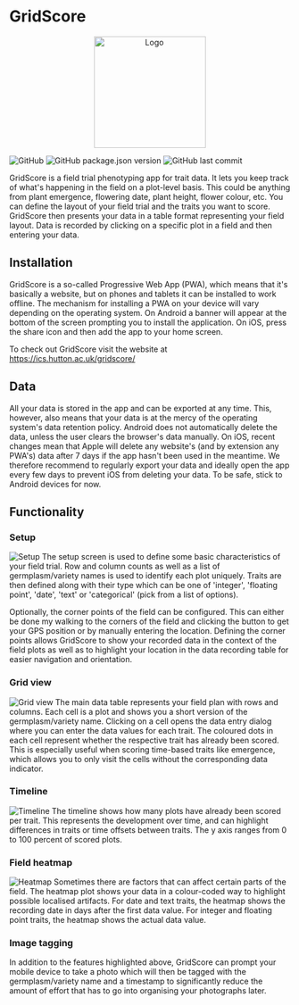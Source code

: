 # GridScore

<p align="center">
  <img src="https://raw.githubusercontent.com/sebastian-raubach/gridscore/master/public/img/gridscore.svg?sanitize=true" width="200" alt="Logo">
</p>

![GitHub](https://img.shields.io/github/license/sebastian-raubach/gridscore)
![GitHub package.json version](https://img.shields.io/github/package-json/v/sebastian-raubach/gridscore)
![GitHub last commit](https://img.shields.io/github/last-commit/sebastian-raubach/gridscore)

GridScore is a field trial phenotyping app for trait data. It lets you keep track of what's happening in the field on a plot-level basis. This could be anything from plant emergence, flowering date, plant height, flower colour, etc. You can define the layout of your field trial and the traits you want to score. GridScore then presents your data in a table format representing your field layout. Data is recorded by clicking on a specific plot in a field and then entering your data.

## Installation
GridScore is a so-called Progressive Web App (PWA), which means that it's basically a website, but on phones and tablets it can be installed to work offline. The mechanism for installing a PWA on your device will vary depending on the operating system. On Android a banner will appear at the bottom of the screen prompting you to install the application. On iOS, press the share icon and then add the app to your home screen.

To check out GridScore visit the website at https://ics.hutton.ac.uk/gridscore/

## Data
All your data is stored in the app and can be exported at any time. This, however, also means that your data is at the mercy of the operating system's data retention policy. Android does not automatically delete the data, unless the user clears the browser's data manually. On iOS, recent changes mean that Apple will delete any website's (and by extension any PWA's) data after 7 days if the app hasn't been used in the meantime. We therefore recommend to regularly export your data and ideally open the app every few days to prevent iOS from deleting your data. To be safe, stick to Android devices for now.

## Functionality

### Setup
![](https://raw.githubusercontent.com/sebastian-raubach/gridscore/master/public/img/screenshot-setup.png "Setup")
The setup screen is used to define some basic characteristics of your field trial. Row and column counts as well as a list of germplasm/variety names is used to identify each plot uniquely. Traits are then defined along with their type which can be one of 'integer', 'floating point', 'date', 'text' or 'categorical' (pick from a list of options).

Optionally, the corner points of the field can be configured. This can either be done my walking to the corners of the field and clicking the button to get your GPS position or by manually entering the location. Defining the corner points allows GridScore to show your recorded data in the context of the field plots as well as to highlight your location in the data recording table for easier navigation and orientation.


### Grid view
![](https://raw.githubusercontent.com/sebastian-raubach/gridscore/master/public/img/screenshot-grid.jpg "Grid view")
The main data table represents your field plan with rows and columns. Each cell is a plot and shows you a short version of the germplasm/variety name. Clicking on a cell opens the data entry dialog where you can enter the data values for each trait. The coloured dots in each cell represent whether the respective trait has already been scored. This is especially useful when scoring time-based traits like emergence, which allows you to only visit the cells without the corresponding data indicator.

### Timeline
![](https://raw.githubusercontent.com/sebastian-raubach/gridscore/master/public/img/screenshot-timeline.jpg "Timeline")
The timeline shows how many plots have already been scored per trait. This represents the development over time, and can highlight differences in traits or time offsets between traits. The y axis ranges from 0 to 100 percent of scored plots.

### Field heatmap
![](https://raw.githubusercontent.com/sebastian-raubach/gridscore/master/public/img/screenshot-heatmap.jpg "Heatmap")
Sometimes there are factors that can affect certain parts of the field. The heatmap plot shows your data in a colour-coded way to highlight possible localised artifacts. For date and text traits, the heatmap shows the recording date in days after the first data value. For integer and floating point traits, the heatmap shows the actual data value.

### Image tagging
In addition to the features highlighted above, GridScore can prompt your mobile device to take a photo which will then be tagged with the germplasm/variety name and a timestamp to significantly reduce the amount of effort that has to go into organising your photographs later.